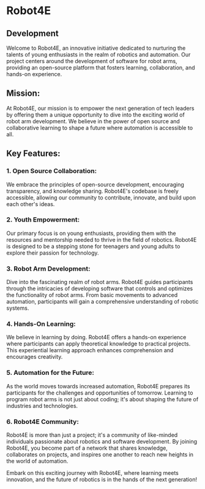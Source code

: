 # Robot4E

## Development

Welcome to Robot4E, an innovative initiative dedicated to nurturing the talents of young enthusiasts in the realm of robotics and automation. Our project centers around the development of software for robot arms, providing an open-source platform that fosters learning, collaboration, and hands-on experience.

## Mission:
At Robot4E, our mission is to empower the next generation of tech leaders by offering them a unique opportunity to dive into the exciting world of robot arm development. We believe in the power of open source and collaborative learning to shape a future where automation is accessible to all.

## Key Features:

### 1. Open Source Collaboration:
We embrace the principles of open-source development, encouraging transparency, and knowledge sharing. Robot4E's codebase is freely accessible, allowing our community to contribute, innovate, and build upon each other's ideas.

### 2. Youth Empowerment:
Our primary focus is on young enthusiasts, providing them with the resources and mentorship needed to thrive in the field of robotics. Robot4E is designed to be a stepping stone for teenagers and young adults to explore their passion for technology.

### 3. Robot Arm Development:
Dive into the fascinating realm of robot arms. Robot4E guides participants through the intricacies of developing software that controls and optimizes the functionality of robot arms. From basic movements to advanced automation, participants will gain a comprehensive understanding of robotic systems.

### 4. Hands-On Learning:
We believe in learning by doing. Robot4E offers a hands-on experience where participants can apply theoretical knowledge to practical projects. This experiential learning approach enhances comprehension and encourages creativity.

### 5. Automation for the Future:
As the world moves towards increased automation, Robot4E prepares its participants for the challenges and opportunities of tomorrow. Learning to program robot arms is not just about coding; it's about shaping the future of industries and technologies.

### 6. Robot4E Community:
Robot4E is more than just a project; it's a community of like-minded individuals passionate about robotics and software development. By joining Robot4E, you become part of a network that shares knowledge, collaborates on projects, and inspires one another to reach new heights in the world of automation.

Embark on this exciting journey with Robot4E, where learning meets innovation, and the future of robotics is in the hands of the next generation!
